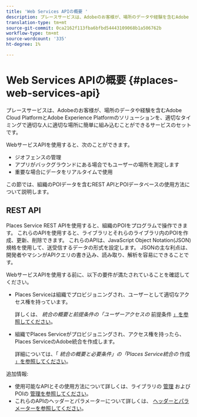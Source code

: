 ```yaml
---
title: 'Web Services APIの概要 '
description: プレースサービスは、Adobeのお客様が、場所のデータや経験を含むAdobe Experience CloudとAdobe Experience Platformのソリューションを、適切なタイミングで適切な人に適切な場所に簡単に組み込むことができるサービスのセットです。
translation-type: tm+mt
source-git-commit: 0ca2162f113fba6bfbd54443109068b1a506762b
workflow-type: tm+mt
source-wordcount: '335'
ht-degree: 1%

---
```



# Web Services APIの概要 {#places-web-services-api}

プレースサービスは、Adobeのお客様が、場所のデータや経験を含むAdobe Cloud PlatformとAdobe Experience Platformのソリューションを、適切なタイミングで適切な人に適切な場所に簡単に組み込むことができるサービスのセットです。

WebサービスAPIを使用すると、次のことができます。

* ジオフェンスの管理
* アプリがバックグラウンドにある場合でもユーザーの場所を測定します
* 重要な場合にデータをリアルタイムで使用

この節では、組織のPOIデータを含むREST APIとPOIデータベースの使用方法について説明します。

## REST API

Places Service REST APIを使用すると、組織のPOIをプログラムで操作できます。 これらのAPIを使用すると、ライブラリとそれらのライブラリ内のPOIを作成、更新、削除できます。 これらのAPIは、JavaScript Object Notation(JSON)規格を使用して、送受信するデータの形式を設定します。 JSONの主な利点は、開発者やマシンがAPIクエリの書き込み、読み取り、解析を容易にできることです。

WebサービスAPIを使用する前に、以下の要件が満たされていることを確認してください。

* Places Serviceは組織でプロビジョニングされ、ユーザーとして適切なアクセス権を持っています。

   詳しくは、 *統合の概要と前提条件の「ユーザーアクセスの* 前提条件 [」を参照してください](/help/web-service-api/adobe-i-o-integration.md)。

* 組織でPlaces Serviceがプロビジョニングされ、アクセス権を持ったら、Places ServiceのAdobe統合を作成します。

   詳細については、「 *統合の概要と必要条件」の「Places Service統合の* 作成 [」を参照してください](/help/web-service-api/adobe-i-o-integration.md)。

追加情報:

* 使用可能なAPIとその使用方法について詳しくは、ライブラリの [管理](/help/web-service-api/api-usage/manage-libraries/manage-libraries.md) およびPOIの [管理を参照してください](/help/web-service-api/api-usage/manage-pois/manage-pois.md)。
* これらのAPIのヘッダーとパラメーターについて詳しくは、 [ヘッダーとパラメーターを参照してください](/help/web-service-api/api-usage/headers-and-parameters.md)。